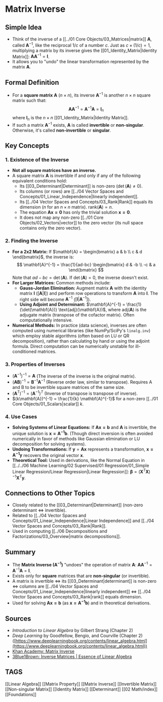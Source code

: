 # Matrix Inverse

## Simple Idea
*   Think of the inverse of a [[../01 Core Objects/03_Matrices|matrix]] $\mathbf{A}$, called $\mathbf{A}^{-1}$, like the reciprocal $1/c$ of a number $c$. Just as $c \times (1/c) = 1$, multiplying a matrix by its inverse gives the [[01_Identity_Matrix|Identity Matrix]]: $\mathbf{A} \mathbf{A}^{-1} = \mathbf{I}$.
*   It allows you to "undo" the linear transformation represented by the matrix $\mathbf{A}$.

## Formal Definition
*   For a **square matrix** $\mathbf{A}$ ($n \times n$), its inverse $\mathbf{A}^{-1}$ is another $n \times n$ square matrix such that:
    $$ \mathbf{A} \mathbf{A}^{-1} = \mathbf{A}^{-1} \mathbf{A} = \mathbf{I}_n $$
    where $\mathbf{I}_n$ is the $n \times n$ [[01_Identity_Matrix|Identity Matrix]].
*   If such a matrix $\mathbf{A}^{-1}$ exists, $\mathbf{A}$ is called **invertible** or **non-singular**. Otherwise, it's called **non-invertible** or **singular**.

## Key Concepts

### 1. Existence of the Inverse
*   **Not all square matrices have an inverse.**
*   A square matrix $\mathbf{A}$ is invertible if and only if any of the following equivalent conditions hold:
    *   Its [[03_Determinant|Determinant]] is non-zero ($\det(\mathbf{A}) \neq 0$).
    *   Its columns (or rows) are [[../04 Vector Spaces and Concepts/01_Linear_Independence|linearly independent]].
    *   Its [[../04 Vector Spaces and Concepts/03_Rank|Rank]] equals its dimension ($n$ for an $n \times n$ matrix). $\text{rank}(\mathbf{A}) = n$.
    *   The equation $\mathbf{Ax = 0}$ has only the trivial solution $\mathbf{x = 0}$.
    *   It does not map any non-zero [[../01 Core Objects/02_Vectors|vector]] to the zero vector (its null space contains only the zero vector).

### 2. Finding the Inverse
*   **For a 2x2 Matrix:** If $\mathbf{A} = \begin{bmatrix} a & b \\ c & d \end{bmatrix}$, the inverse is:
    $$ \mathbf{A}^{-1} = \frac{1}{ad-bc} \begin{bmatrix} d & -b \\ -c & a \end{bmatrix} $$
    Note that $ad-bc = \det(\mathbf{A})$. If $\det(\mathbf{A}) = 0$, the inverse doesn't exist.
*   **For Larger Matrices:** Common methods include:
    *   **Gauss-Jordan Elimination:** Augment matrix $\mathbf{A}$ with the identity matrix $\mathbf{I}$ ($[\mathbf{A} | \mathbf{I}]$) and perform row operations to transform $\mathbf{A}$ into $\mathbf{I}$. The right side will become $\mathbf{A}^{-1}$ ($[\mathbf{I} | \mathbf{A}^{-1}]$).
    *   **Using Adjoint and Determinant:** $\mathbf{A}^{-1} = \frac{1}{\det(\mathbf{A})} \text{adj}(\mathbf{A})$, where $\text{adj}(\mathbf{A})$ is the adjugate matrix (transpose of the cofactor matrix). Often computationally intensive.
*   **Numerical Methods:** In practice (data science), inverses are often computed using numerical libraries (like NumPy/SciPy's `linalg.inv`) which employ stable algorithms (often based on LU or QR decomposition), rather than calculating by hand or using the adjoint formula. Direct computation can be numerically unstable for ill-conditioned matrices.

### 3. Properties of Inverses
*   $(\mathbf{A}^{-1})^{-1} = \mathbf{A}$ (The inverse of the inverse is the original matrix).
*   $(\mathbf{AB})^{-1} = \mathbf{B}^{-1}\mathbf{A}^{-1}$ (Reverse order law, similar to transpose). Requires A and B to be invertible square matrices of the same size.
*   $(\mathbf{A}^T)^{-1} = (\mathbf{A}^{-1})^T$ (Inverse of transpose is transpose of inverse).
*   $(k\mathbf{A})^{-1} = \frac{1}{k} \mathbf{A}^{-1}$ for a non-zero [[../01 Core Objects/01_Scalars|scalar]] $k$.

### 4. Use Cases
*   **Solving Systems of Linear Equations:** If $\mathbf{Ax = b}$ and $\mathbf{A}$ is invertible, the unique solution is $\mathbf{x = A^{-1}b}$. (Though direct inversion is often avoided numerically in favor of methods like Gaussian elimination or LU decomposition for solving systems).
*   **Undoing Transformations:** If $\mathbf{y} = \mathbf{Ax}$ represents a transformation, $\mathbf{x = A^{-1}y}$ recovers the original vector $\mathbf{x}$.
*   **Theoretical Tool:** Used in derivations, like the Normal Equation in [[../../06 Machine Learning/02 Supervised/01 Regression/01_Simple Linear Regression/Linear Regression|Linear Regression]]: $\boldsymbol{\beta} = (\mathbf{X}^T\mathbf{X})^{-1}\mathbf{X}^T\mathbf{y}$.

## Connections to Other Topics
*   Closely related to the [[03_Determinant|Determinant]] (non-zero determinant $\iff$ invertible).
*   Related to [[../04 Vector Spaces and Concepts/01_Linear_Independence|Linear Independence]] and [[../04 Vector Spaces and Concepts/03_Rank|Rank]].
*   Used in computing [[../06 Decompositions and Factorizations/03_Overview|matrix decompositions]].

## Summary
*   The **Matrix Inverse ($\mathbf{A}^{-1}$)** "undoes" the operation of matrix $\mathbf{A}$: $\mathbf{A} \mathbf{A}^{-1} = \mathbf{A}^{-1} \mathbf{A} = \mathbf{I}$.
*   Exists only for **square** matrices that are **non-singular** (or invertible).
*   A matrix is invertible $\iff$ its [[03_Determinant|determinant]] is non-zero $\iff$ columns are [[../04 Vector Spaces and Concepts/01_Linear_Independence|linearly independent]] $\iff$ [[../04 Vector Spaces and Concepts/03_Rank|rank]] equals dimension.
*   Used for solving $\mathbf{Ax=b}$ (as $\mathbf{x = A^{-1}b}$) and in theoretical derivations.

## Sources
*   *Introduction to Linear Algebra* by Gilbert Strang (Chapter 2)
*   *Deep Learning* by Goodfellow, Bengio, and Courville (Chapter 2) ([https://www.deeplearningbook.org/contents/linear_algebra.html](https://www.deeplearningbook.org/contents/linear_algebra.html))
*   [Khan Academy: Matrix Inverse](https://www.khanacademy.org/math/precalculus/x9e81a4f98389efdf:matrices/x9e81a4f98389efdf:finding-the-inverse-of-a-matrix-using-gaussian-elimination/v/finding-the-inverse-of-a-3x3-matrix-using-gaussian-elimination)
*   [3Blue1Brown: Inverse Matrices | Essence of Linear Algebra](https://www.youtube.com/watch?v=uQhTuRlWMxw)

## TAGS
[[Linear Algebra]] [[Matrix Property]] [[Matrix Inverse]] [[Invertible Matrix]] [[Non-singular Matrix]] [[Identity Matrix]] [[Determinant]] [[02 Math/index]] [[Foundations]]